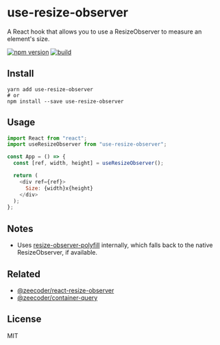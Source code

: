 # use-resize-observer

A React hook that allows you to use a ResizeObserver to measure an element's size.

[![npm version](https://badge.fury.io/js/use-resize-observer.svg)](https://npmjs.com/package/use-resize-observer)
[![build](https://travis-ci.org/ZeeCoder/use-resize-observer.svg?branch=master)](https://travis-ci.org/ZeeCoder/use-resize-observer)

## Install

```
yarn add use-resize-observer
# or
npm install --save use-resize-observer
```

## Usage

```js
import React from "react";
import useResizeObserver from "use-resize-observer";

const App = () => {
  const [ref, width, height] = useResizeObserver();

  return (
    <div ref={ref}>
      Size: {width}x{height}
    </div>
  );
};
```

## Notes

- Uses [resize-observer-polyfill](https://github.com/que-etc/resize-observer-polyfill)
  internally, which falls back to the native ResizeObserver, if available.

## Related

- [@zeecoder/react-resize-observer](https://github.com/ZeeCoder/react-resize-observer)
- [@zeecoder/container-query](https://github.com/ZeeCoder/container-query)

## License

MIT

